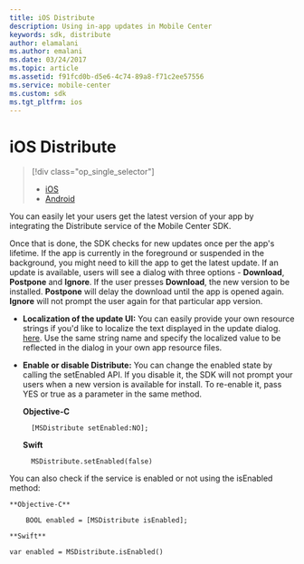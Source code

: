 ```yaml
---
title: iOS Distribute
description: Using in-app updates in Mobile Center
keywords: sdk, distribute
author: elamalani
ms.author: emalani
ms.date: 03/24/2017
ms.topic: article
ms.assetid: f91fcd0b-d5e6-4c74-89a8-f71c2ee57556
ms.service: mobile-center
ms.custom: sdk
ms.tgt_pltfrm: ios
---
```


# iOS Distribute

> [!div class="op_single_selector"]
> * [iOS](ios.md)
> * [Android](android.md)

You can easily let your users get the latest version of your app by integrating the Distribute service of the Mobile Center SDK.

Once that is done, the SDK checks for new updates once per the app's lifetime. If the app is currently in the foreground or suspended in the background, you might need to kill the app to get the latest update. If an update is available, users will see a dialog with three options - **Download**, **Postpone** and **Ignore**. If the user presses **Download**, the new version to be installed. **Postpone** will delay the download until the app is opened again. **Ignore** will not prompt the user again for that particular app version.

* **Localization of the update UI:** You can easily provide your own resource strings if you'd like to localize the text displayed in the update dialog.  [here](https://github.com/Microsoft/mobile-center-sdk-ios/blob/develop/MobileCenterDistribute/MobileCenterDistribute/Resources/en.lproj/MobileCenterDistribute.strings). Use the same string name and specify the localized value to be reflected in the dialog in your own app resource files.

* **Enable or disable Distribute:** You can change the enabled state by calling the setEnabled API. If you disable it, the SDK will not prompt your users when a new version is available for install. To re-enable it, pass YES or true as a parameter in the same method.

    **Objective-C**

        [MSDistribute setEnabled:NO];

    **Swift**

        MSDistribute.setEnabled(false)

You can also check if the service is enabled or not using the isEnabled method:

    **Objective-C**

        BOOL enabled = [MSDistribute isEnabled];
    
    **Swift**

    var enabled = MSDistribute.isEnabled()
